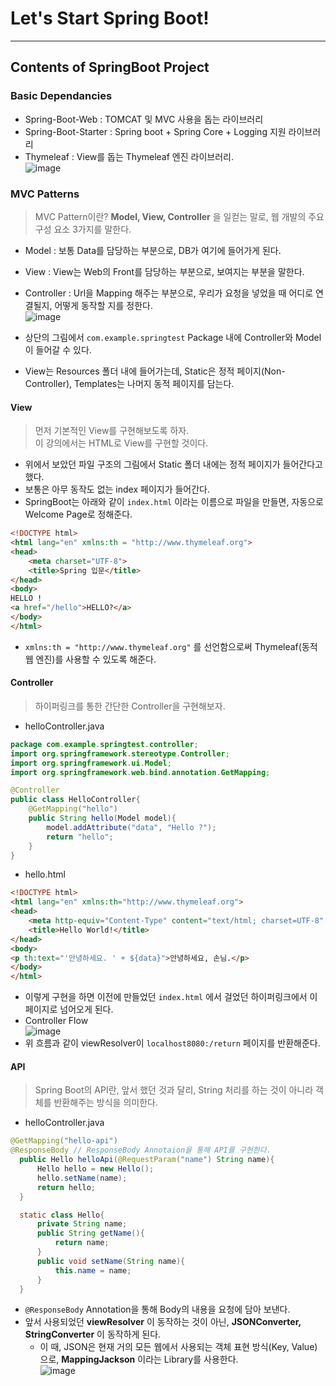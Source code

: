 # Let's Start Spring Boot!
---
## Contents of SpringBoot Project
### Basic Dependancies
- Spring-Boot-Web : TOMCAT 및 MVC 사용을 돕는 라이브러리
- Spring-Boot-Starter : Spring boot + Spring Core + Logging 지원 라이브러리
- Thymeleaf : View를 돕는 Thymeleaf 엔진 라이브러리.  
![image](https://user-images.githubusercontent.com/71700079/147572563-2995ad31-1b72-477c-a3bf-24de061a1971.png)  

### MVC Patterns
> MVC Pattern이란? __Model, View, Controller__ 을 일컫는 말로, 웹 개발의 주요 구성 요소 3가지를 말한다.
- Model : 보통 Data를 담당하는 부분으로, DB가 여기에 들어가게 된다.
- View : View는 Web의 Front를 담당하는 부분으로, 보여지는 부분을 말한다.
- Controller : Url을 Mapping 해주는 부분으로, 우리가 요청을 넣었을 때 어디로 연결될지, 어떻게 동작할 지를 정한다.  
![image](https://user-images.githubusercontent.com/71700079/147573660-7ce6c00d-4754-4228-a4f9-701600cb03b8.png)  

- 상단의 그림에서 ```com.example.springtest``` Package 내에 Controller와 Model이 들어갈 수 있다.
- View는 Resources 폴더 내에 들어가는데, Static은 정적 페이지(Non-Controller), Templates는 나머지 동적 페이지를 담는다.

#### View
> 먼저 기본적인 View를 구현해보도록 하자.  
> 이 강의에서는 HTML로 View를 구현할 것이다.  

- 위에서 보았던 파일 구조의 그림에서 Static 폴더 내에는 정적 페이지가 들어간다고 했다.
- 보통은 아무 동작도 없는 index 페이지가 들어간다.
- SpringBoot는 아래와 같이 ```index.html``` 이라는 이름으로 파일을 만들면, 자동으로 Welcome Page로 정해준다.
```HTML
<!DOCTYPE html>
<html lang="en" xmlns:th = "http://www.thymeleaf.org">
<head>
    <meta charset="UTF-8">
    <title>Spring 입문</title>
</head>
<body>
HELLO !
<a href="/hello">HELLO?</a>
</body>
</html>
```
- ```xmlns:th = "http://www.thymeleaf.org"``` 를 선언함으로써 Thymeleaf(동적 웹 엔진)를 사용할 수 있도록 해준다.

#### Controller
> 하이퍼링크를 통한 간단한 Controller을 구현해보자.  
- helloController.java
```java
package com.example.springtest.controller;
import org.springframework.stereotype.Controller;
import org.springframework.ui.Model;
import org.springframework.web.bind.annotation.GetMapping;

@Controller
public class HelloController{
    @GetMapping("hello")
    public String hello(Model model){
        model.addAttribute("data", "Hello ?");
        return "hello";
    }
}
```
- hello.html
```HTML
<!DOCTYPE html>
<html lang="en" xmlns:th="http://www.thymeleaf.org">
<head>
    <meta http-equiv="Content-Type" content="text/html; charset=UTF-8" />
    <title>Hello World!</title>
</head>
<body>
<p th:text="'안녕하세요. ' + ${data}">안녕하세요, 손님.</p>
</body>
</html>
```
- 이렇게 구현을 하면 이전에 만들었던 ```index.html``` 에서 걸었던 하이퍼링크에서 이 페이지로 넘어오게 된다.
- Controller Flow  
![image](https://user-images.githubusercontent.com/71700079/147710836-8cb1ba21-3117-4b67-89d2-0c238ad6b4df.png)  
- 위 흐름과 같이 viewResolver이 ```localhost8080:/return``` 페이지를 반환해준다.

#### API
> Spring Boot의 API란, 앞서 했던 것과 달리, String 처리를 하는 것이 아니라 객체를 반환해주는 방식을 의미한다.  
- helloController.java
```java
@GetMapping("hello-api")
@ResponseBody // ResponseBody Annotaion을 통해 API를 구현한다.
  public Hello helloApi(@RequestParam("name") String name){
      Hello hello = new Hello();
      hello.setName(name);
      return hello;
  }

  static class Hello{
      private String name;
      public String getName(){
          return name;
      }
      public void setName(String name){
          this.name = name;
      }
  }
```
- ```@ResponseBody``` Annotation을 통해 Body의 내용을 요청에 담아 보낸다.
- 앞서 사용되었던 __viewResolver__ 이 동작하는 것이 아닌, __JSONConverter, StringConverter__ 이 동작하게 된다.
    - 이 때, JSON은 현재 거의 모든 웹에서 사용되는 객체 표현 방식(Key, Value)으로, __MappingJackson__ 이라는 Library를 사용한다.  
![image](https://user-images.githubusercontent.com/71700079/147712658-7fd51397-273d-40a1-875f-b6a51577b30f.png)  

